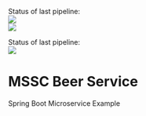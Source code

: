 Status of last pipeline: <br>
<img src="https://github.com/in3des/mssc-beer-service-in3des/workflows/Java-CI-with-Maven/badge.svg?branch=main"><br>
<img src="https://github.com/in3des/mssc-beer-service-in3des/actions/workflows/maven.yml/badge.svg?branch=main"><br>

Status of last pipeline: <br>
<img src="https://github.com/in3des/mssc-beer-service-in3des/actions/workflows/docker-image.yml/badge.svg?branch=main"><br>

# MSSC Beer Service

Spring Boot Microservice Example